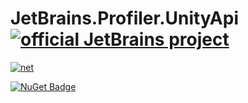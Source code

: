 # JetBrains.Profiler.UnityApi [![official JetBrains project](https://jb.gg/badges/official.svg)](https://confluence.jetbrains.com/display/ALL/JetBrains+on+GitHub)

[![net](https://github.com/JetBrains/profiler-unity-api/actions/workflows/build-net.yml/badge.svg)](https://github.com/JetBrains/profiler-unity-api/actions/workflows/build-net.yml)

[![NuGet Badge](https://buildstats.info/nuget/JetBrains.Profiler.UnityApi)](https://www.nuget.org/packages/JetBrains.Profiler.UnityApi)
